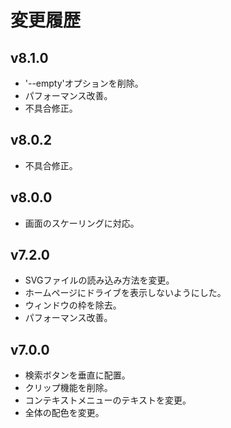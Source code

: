 # 変更履歴

## v8.1.0
* '--empty'オプションを削除。
* パフォーマンス改善。
* 不具合修正。

## v8.0.2
* 不具合修正。

## v8.0.0
* 画面のスケーリングに対応。

## v7.2.0
* SVGファイルの読み込み方法を変更。
* ホームページにドライブを表示しないようにした。
* ウィンドウの枠を除去。
* パフォーマンス改善。

## v7.0.0
* 検索ボタンを垂直に配置。
* クリップ機能を削除。
* コンテキストメニューのテキストを変更。
* 全体の配色を変更。
